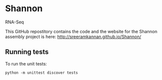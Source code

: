 # Shannon
RNA-Seq

This GitHub repostitory contains the code and the website for the Shannon assembly project is here: http://sreeramkannan.github.io/Shannon/

## Running tests

To run the unit tests:

```shell
python -m unittest discover tests
```

